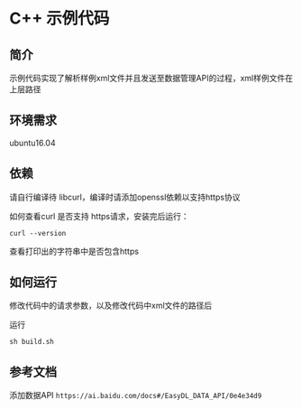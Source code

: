 # C++ 示例代码

## 简介
示例代码实现了解析样例xml文件并且发送至数据管理API的过程，xml样例文件在上层路径

## 环境需求
ubuntu16.04

## 依赖
请自行编译待 libcurl，编译时请添加openssl依赖以支持https协议

如何查看curl 是否支持 https请求，安装完后运行：

```
curl --version
```
查看打印出的字符串中是否包含https

## 如何运行
修改代码中的请求参数，以及修改代码中xml文件的路径后  

运行

```
sh build.sh
```

## 参考文档
添加数据API
```https://ai.baidu.com/docs#/EasyDL_DATA_API/0e4e34d9```
